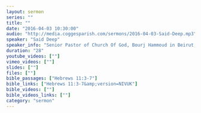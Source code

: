 ```yaml
---
layout: sermon
series: ""
title: ""
date: "2016-04-03 10:30:00"
audio: "http://media.coggesparish.com/sermons/2016-04-03-Said-Deep.mp3"
speaker: "Said Deep"
speaker_info: "Senior Pastor of Church Of God, Bourj Hammoud in Beirut, Lebanon. As General Manager of the NGO, “Mutual Faith, Lebanon” Said also directs an ever-growing ministry to children."
duration: "28"
youtube_videos: [""]
vimeo_videos: [""]
slides: [""]
files: [""]
bible_passages: ["Hebrews 11:3-7"]
bible_links: ["Hebrews 11:3-7&amp;version=NIVUK"]
bible_videos: [""]
bible_videos_links: [""]
category: "sermon"
---
```

